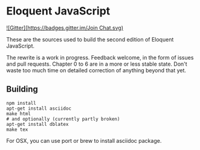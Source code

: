 # Eloquent JavaScript
[![Gitter](https://badges.gitter.im/Join Chat.svg)](https://gitter.im/abhisekp/Eloquent-JavaScript?utm_source=badge&utm_medium=badge&utm_campaign=pr-badge)

These are the sources used to build the second edition of Eloquent
JavaScript.

The rewrite is a work in progress. Feedback welcome, in the form of
issues and pull requests. Chapter 0 to 6 are in a more or less stable
state. Don't waste too much time on detailed correction of anything
beyond that yet.

## Building

    npm install
    apt-get install asciidoc
    make html
    # and optionally (currently partly broken)
    apt-get install dblatex
    make tex

For OSX, you can use port or brew to install asciidoc package.
